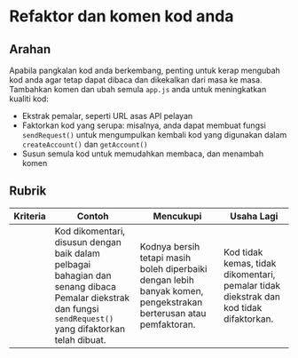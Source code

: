 # Refaktor dan komen kod anda

## Arahan

Apabila pangkalan kod anda berkembang, penting untuk kerap mengubah kod anda agar tetap dapat dibaca dan dikekalkan dari masa ke masa. Tambahkan komen dan ubah semula `app.js` anda untuk meningkatkan kualiti kod:

- Ekstrak pemalar, seperti URL asas API pelayan
- Faktorkan kod yang serupa: misalnya, anda dapat membuat fungsi `sendRequest()` untuk mengumpulkan kembali kod yang digunakan dalam `createAccount()` dan `getAccount()`
- Susun semula kod untuk memudahkan membaca, dan menambah komen

## Rubrik

| Kriteria | Contoh                                                                                                                                                     | Mencukupi                                                                                                         | Usaha Lagi                                                                             |
| -------- | ---------------------------------------------------------------------------------------------------------------------------------------------------------- | ----------------------------------------------------------------------------------------------------------------- | -------------------------------------------------------------------------------------- |
|          | Kod dikomentari, disusun dengan baik dalam pelbagai bahagian dan senang dibaca Pemalar diekstrak dan fungsi `sendRequest()` yang difaktorkan telah dibuat. | Kodnya bersih tetapi masih boleh diperbaiki dengan lebih banyak komen, pengekstrakan berterusan atau pemfaktoran. | Kod tidak kemas, tidak dikomentari, pemalar tidak diekstrak dan kod tidak difaktorkan. |
